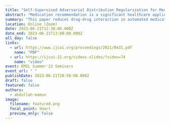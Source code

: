 ```yaml
---
title: "Self-Supervised Adversarial Distribution Regularization for Medication Recommendation"
abstract: "Medication recommendation is a significant healthcare application due to its promise in effectively prescribing medications. Avoiding fatal side effects related to Drug-Drug Interaction (DDI) is among the critical challenges. Most existing methods try to mitigate the problem by providing models with extra DDI knowledge, making models complicated. While treating all patients with different DDI properties as a single cohort would put forward strict requirements on models' generalization performance. In pursuit of a valuable model for a safe recommendation, we propose the Self-Supervised Adversarial Regularization Model for Medication Recommendation (SARMR). SARMR obtains the target distribution associated with safe medication combinations from raw patient records for adversarial regularization. In this way, the model can shape distributions of patient representations to achieve DDI reduction. To obtain accurate self-supervision information, SARMR models interactions between physicians and patients by building a key-value memory neural network and carrying out multi-hop reading to obtain contextual information for patient representations. SARMR outperforms all baseline methods in the experiment on a real-world clinical dataset. This model can achieve DDI reduction when considering the different number of DDI types, which demonstrates the robustness of adversarial regularization for safe medication recommendation."
summary: "This paper reduces drug-drug interaction in automated medication recommendation with help of self-supervised adversarial distribution regularization"
location: Online (Zoom)
date: 2023-06-21T12:30:00.000Z
date_end: 2023-06-21T13:00:00.000Z
all_day: false
links:
  - url: https://www.ijcai.org/proceedings/2021/0431.pdf
    name: "PDF"
  - url: https://ijcai-21.org/videos-slides/?video=74
    name: "video"
event: EMIL Summer'23 Seminars
event_url: " "
publishDate: 2023-06-21T20:56:00.000Z
draft: false
featured: false
authors:
  - abdullah-mamun
image:
  filename: featured.png
  focal_point: Smart
  preview_only: false
---
```

